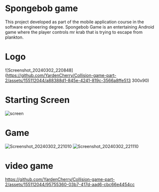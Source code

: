 # Spongebob game 

This project developed as part of the mobile application course in the software engineering degree.
Spongebob Game is an entertaining Android game where the player controls mr krab that is trying to escape from plankton. 

# Logo
![Screenshot_20240302_220848](https://github.com/YardenCherry/Collision-game-part-2/assets/155112044/a88388d1-845e-4241-819c-3566a8ffe513      300x90) 

# Starting Screen
![screen](https://github.com/YardenCherry/Collision-game-part-2/assets/155112044/80281353-71d3-4f6c-a074-626d05b795c1)


# Game 

![Screenshot_20240302_221010](https://github.com/YardenCherry/Collision-game-part-2/assets/155112044/4e8909e1-f5b9-4fdb-a9d9-e3ee78211c63)
![Screenshot_20240302_221110](https://github.com/YardenCherry/Collision-game-part-2/assets/155112044/04cc747b-0ab6-4fd0-b691-50b0f2cda40a)

# video game


https://github.com/YardenCherry/Collision-game-part-2/assets/155112044/95755360-03b7-417d-aad6-cbc66e4454cc

